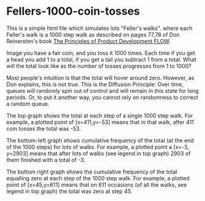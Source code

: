 Fellers-1000-coin-tosses
========================

This is a simple html file which simulates lots "Feller's walks".
where each Feller's walk is a 1000 step walk as described on pages
77,78 of Don Reinersten's book
<a href="http://jonjagger.blogspot.co.uk/2012/06/principles-of-product-development-flow.html">
The Principles of Product Development FLOW</a>.

Image you have a fair coin, and you toss it 1000 times. Each time
if you get a head you add 1 to a total, if you get a tail you
subtract 1 from a total. What will the total look like as the
number of tosses progresses from 1 to 1000?

Most people's intuition is that the total will hover around zero.
However, as Don explains, this is not true.
This is the Diffusion Principle: Over time, queues will randomly
spin out of control and will remain in this state for long periods.
Or, to put it another way, you cannot rely on randomness to
correct a random queue.

The top graph shows the total at each step of a single 1000 step walk.
For example, a plotted point of [x=411,y=-53] means that in
that walk, after 411 coin tosses the total was -53.

The bottom-left graph shows cumulative frequency of the total
(at the end of the 1000 steps) for lots of walks.
For example, a plotted point a [x=-3, y=2903] means that
after lots of walks (see legend in top graph) 2903 of them finished
with a total of -3.

The bottom right graph shows the cumulative frequency of the total
equalling zero at each step of the 1000 step walk.
For example, a plotted point of [x=45,y=611] means that on 611
occasions (of all the walks, see legend in top graph) the total
was zero at step 45. 
